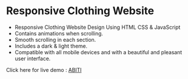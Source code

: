 # Responsive Clothing Website



- Responsive Clothing Website Design Using HTML CSS & JavaScript
- Contains animations when scrolling.
- Smooth scrolling in each section.
- Includes a dark & light theme.
- Compatible with all mobile devices and with a beautiful and pleasant user interface.

Click here for live demo : [ABITI](https://abiticlothing-website-omkar.netlify.app/)


